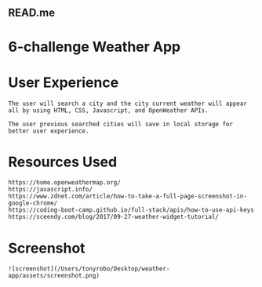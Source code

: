## READ.me

# 6-challenge Weather App

# User Experience
```
The user will search a city and the city current weather will appear all by using HTML, CSS, Javascript, and OpenWeather APIs. 

The user previous searched cities will save in local storage for better user experience.
```

# Resources Used
```
https://home.openweathermap.org/
https://javascript.info/
https://www.zdnet.com/article/how-to-take-a-full-page-screenshot-in-google-chrome/
https://coding-boot-camp.github.io/full-stack/apis/how-to-use-api-keys
https://sceendy.com/blog/2017/09-27-weather-widget-tutorial/
```

# Screenshot
```
![screenshot](/Users/tonyrobo/Desktop/weather-app/assets/screenshot.png)
``````